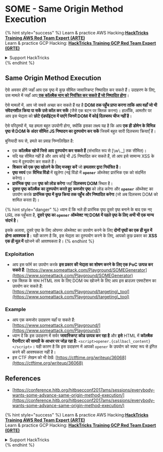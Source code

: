 # SOME - Same Origin Method Execution

{% hint style="success" %}
Learn & practice AWS Hacking:<img src="/.gitbook/assets/arte.png" alt="" data-size="line">[**HackTricks Training AWS Red Team Expert (ARTE)**](https://training.hacktricks.xyz/courses/arte)<img src="/.gitbook/assets/arte.png" alt="" data-size="line">\
Learn & practice GCP Hacking: <img src="/.gitbook/assets/grte.png" alt="" data-size="line">[**HackTricks Training GCP Red Team Expert (GRTE)**<img src="/.gitbook/assets/grte.png" alt="" data-size="line">](https://training.hacktricks.xyz/courses/grte)

<details>

<summary>Support HackTricks</summary>

* Check the [**subscription plans**](https://github.com/sponsors/carlospolop)!
* **Join the** 💬 [**Discord group**](https://discord.gg/hRep4RUj7f) or the [**telegram group**](https://t.me/peass) or **follow** us on **Twitter** 🐦 [**@hacktricks\_live**](https://twitter.com/hacktricks\_live)**.**
* **Share hacking tricks by submitting PRs to the** [**HackTricks**](https://github.com/carlospolop/hacktricks) and [**HackTricks Cloud**](https://github.com/carlospolop/hacktricks-cloud) github repos.

</details>
{% endhint %}

## Same Origin Method Execution

ऐसे अवसर होंगे जहाँ आप एक पृष्ठ में कुछ सीमित जावास्क्रिप्ट निष्पादित कर सकते हैं। उदाहरण के लिए, उस मामले में जहाँ आप[ **एक कॉलबैक मान को नियंत्रित कर सकते हैं जो निष्पादित होगा**](./#javascript-function)।

ऐसे मामलों में, आप जो सबसे अच्छा कर सकते हैं वह है **DOM तक पहुँच प्राप्त करना ताकि आप वहाँ जो भी संवेदनशील क्रिया पा सकें उसे कॉल कर सकें** (जैसे एक बटन पर क्लिक करना)। हालाँकि, आमतौर पर आप इस भेद्यता को **छोटे एंडपॉइंट्स में पाएंगे जिनमें DOM में कोई दिलचस्प चीज नहीं है**।

ऐसे परिदृश्यों में, यह हमला बहुत उपयोगी होगा, क्योंकि इसका लक्ष्य यह है कि आप **एक ही डोमेन के विभिन्न पृष्ठ से DOM के अंदर सीमित JS निष्पादन का दुरुपयोग कर सकें** जिसमें बहुत सारी दिलचस्प क्रियाएँ हैं।

बुनियादी रूप से, हमले का प्रवाह निम्नलिखित है:

* एक **कॉलबैक खोजें जिसे आप दुरुपयोग कर सकते हैं** (संभावित रूप से \[\w\\.\_] तक सीमित)।
* यदि यह सीमित नहीं है और आप कोई भी JS निष्पादित कर सकते हैं, तो आप इसे सामान्य XSS के रूप में दुरुपयोग कर सकते हैं।
* **शिकार को एक पृष्ठ खोलने के लिए मजबूर करें** जो **हमलावर द्वारा नियंत्रित है**।
* **पृष्ठ स्वयं** एक **विभिन्न विंडो** में खुलेगा (नई विंडो में **`opener`** ऑब्जेक्ट प्रारंभिक एक को संदर्भित करेगा)।
* **प्रारंभिक पृष्ठ** उस **पृष्ठ को लोड करेगा** जहाँ **दिलचस्प DOM** स्थित है।
* **दूसरा पृष्ठ** **कॉलबैक का दुरुपयोग करते हुए** **कमजोर पृष्ठ** को लोड करेगा और **`opener`** ऑब्जेक्ट का उपयोग करके **प्रारंभिक पृष्ठ में कुछ क्रिया तक पहुँच और निष्पादित करेगा** (जो अब दिलचस्प DOM को शामिल करता है)।

{% hint style="danger" %}
ध्यान दें कि भले ही प्रारंभिक पृष्ठ दूसरे पृष्ठ बनाने के बाद एक नए URL तक पहुँचता है, **दूसरे पृष्ठ का `opener` ऑब्जेक्ट नए DOM में पहले पृष्ठ के लिए अभी भी एक मान्य संदर्भ है**।

इसके अलावा, दूसरे पृष्ठ के लिए ओपनर ऑब्जेक्ट का उपयोग करने के लिए **दोनों पृष्ठों का एक ही मूल में होना आवश्यक है**। यही कारण है कि, इस भेद्यता का दुरुपयोग करने के लिए, आपको कुछ प्रकार का **XSS एक ही मूल में** खोजने की आवश्यकता है।
{% endhint %}

### Exploitation

* आप इस फॉर्म का उपयोग करके **इस प्रकार की भेद्यता का शोषण करने के लिए एक PoC उत्पन्न कर सकते हैं**: [https://www.someattack.com/Playground/SOMEGenerator](https://www.someattack.com/Playground/SOMEGenerator)
* एक क्लिक के साथ HTML तत्व के लिए DOM पथ खोजने के लिए आप इस ब्राउज़र एक्सटेंशन का उपयोग कर सकते हैं: [https://www.someattack.com/Playground/targeting\_tool](https://www.someattack.com/Playground/targeting\_tool)

### Example

* आप एक कमजोर उदाहरण यहाँ पा सकते हैं: [https://www.someattack.com/Playground/](https://www.someattack.com/Playground/)
* ध्यान दें कि इस उदाहरण में सर्वर **जावास्क्रिप्ट कोड उत्पन्न कर रहा है** और **इसे** HTML में **कॉलबैक पैरामीटर की सामग्री के आधार पर जोड़ रहा है:** `<script>opener.{callbacl_content}</script>`। यही कारण है कि इस उदाहरण में आपको `opener` के उपयोग को स्पष्ट रूप से इंगित करने की आवश्यकता नहीं है।
* इस CTF लेखन को भी देखें: [https://ctftime.org/writeup/36068](https://ctftime.org/writeup/36068)

## References

* [https://conference.hitb.org/hitbsecconf2017ams/sessions/everybody-wants-some-advance-same-origin-method-execution/](https://conference.hitb.org/hitbsecconf2017ams/sessions/everybody-wants-some-advance-same-origin-method-execution/)

{% hint style="success" %}
Learn & practice AWS Hacking:<img src="/.gitbook/assets/arte.png" alt="" data-size="line">[**HackTricks Training AWS Red Team Expert (ARTE)**](https://training.hacktricks.xyz/courses/arte)<img src="/.gitbook/assets/arte.png" alt="" data-size="line">\
Learn & practice GCP Hacking: <img src="/.gitbook/assets/grte.png" alt="" data-size="line">[**HackTricks Training GCP Red Team Expert (GRTE)**<img src="/.gitbook/assets/grte.png" alt="" data-size="line">](https://training.hacktricks.xyz/courses/grte)

<details>

<summary>Support HackTricks</summary>

* Check the [**subscription plans**](https://github.com/sponsors/carlospolop)!
* **Join the** 💬 [**Discord group**](https://discord.gg/hRep4RUj7f) or the [**telegram group**](https://t.me/peass) or **follow** us on **Twitter** 🐦 [**@hacktricks\_live**](https://twitter.com/hacktricks\_live)**.**
* **Share hacking tricks by submitting PRs to the** [**HackTricks**](https://github.com/carlospolop/hacktricks) and [**HackTricks Cloud**](https://github.com/carlospolop/hacktricks-cloud) github repos.

</details>
{% endhint %}
